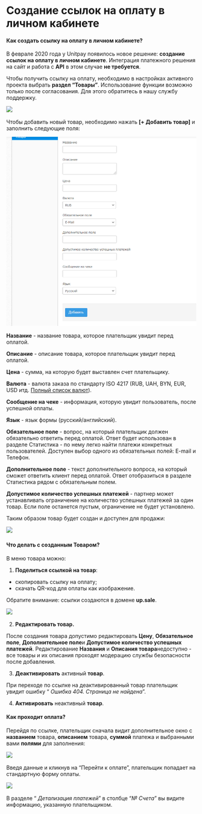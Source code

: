 # Создание ссылок на оплату в личном кабинете

#### Как создать ссылку на оплату в личном кабинете?

В феврале 2020 года у Unitpay появилось новое решение: **создание ссылок на оплату в личном кабинете**. Интеграция платежного решения на сайт и работа с **API** в этом случае **не требуется**.

Чтобы получить ссылку на оплату, необходимо в настройках активного проекта выбрать **раздел “Товары”**. Использование функции возможно только после согласования. Для этого обратитесь в нашу службу поддержку.

![](https://d33v4339jhl8k0.cloudfront.net/docs/assets/551a91dbe4b0221aadf24410/images/5e4d55002c7d3a7e9ae7fc40/file-TuCFljCy1Y.png)

Чтобы добавить новый товар, необходимо нажать **\[+ Добавить товар\]** и заполнить следующие поля: 

![](../.gitbook/assets/e20214a32ddfd03b0042a738db8c2bbd.png)

**Название** - название товара, которое плательщик увидит перед оплатой.

**Описание** - описание товара, которое плательщик увидит перед оплатой.

**Цена** - сумма, на которую будет выставлен счет плательщику.

**Валюта** - валюта заказа по стандарту ISO 4217 \(RUB, UAH, BYN, EUR, USD итд. [Полный список валют](https://help.unitpay.money/book-of-reference/bukvennye-kody-valyut)\).

**Сообщение на чеке** - информация, которую увидит пользователь, после успешной оплаты.

**Язык** - язык формы \(русский/английский\).

**Обязательное поле** - вопрос, на который плательщик должен обязательно ответить перед оплатой. Ответ будет использован в разделе Статистика - по нему легко найти платежи конкретных пользователей. Доступен выбор одного из обязательных полей: E-mail и Телефон. 

**Дополнительное поле** - текст дополнительного вопроса, на который сможет ответить клиент перед оплатой. Ответ отобразиться в разделе Статистика рядом с обязательным полем.

**Допустимое количество успешных платежей** - партнер может устанавливать ограничение на количество успешных платежей за один товар. Если поле останется пустым, ограничение не будет установлено.

Таким образом товар будет создан и доступен для продажи:

![](https://d33v4339jhl8k0.cloudfront.net/docs/assets/551a91dbe4b0221aadf24410/images/5e4d55542c7d3a7e9ae7fc47/file-Eex1KQ8uwp.png)

#### Что делать с созданным Товаром?

В меню товара можно:

1. **Поделиться ссылкой на товар**: 

* скопировать ссылку на оплату;
* скачать QR-код для оплаты как изображение.

Обратите внимание: ссылки создаются в домене **up.sale**.

![](https://d33v4339jhl8k0.cloudfront.net/docs/assets/551a91dbe4b0221aadf24410/images/5e553e0704286364bc95d321/file-D7WqWLpguY.png)

2. **Редактировать товар.**

После создания товара допустимо редактировать **Цену**, **Обязательное поле**, **Дополнительное поле**и **Допустимое количество успешных платежей**. Редактирование **Названия** и **Описания товара**недоступно - все товары и их описания проходят модерацию службы безопасности после добавления. 

3. **Деактивировать** активный **товар**.

При переходе по ссылке на деактивированный товар плательщик увидит ошибку “ _Ошибка 404. Страница не найдена_”. 

4. **Активировать** неактивный **товар**.

#### Как проходит оплата?

Перейдя по ссылке, плательщик сначала видит дополнительное окно с **названием** товара, **описанием** товара, **суммой** платежа и выбранными вами **полями** для заполнения:

![](https://lh3.googleusercontent.com/xn5xrlsBSbVntex_EsJBfYTo-dW5DEl3uasGQvr1dHsBnTb1SU7dYrg5R5u8f0EEfDfvp3nLbVAr7NF_iqY_TZbSa_e-CJs5dlCoRc8xGt83589GDdzN-A6jWdgJRrbZVI4kAVh4)

Введя данные и кликнув на “Перейти к оплате”, плательщик попадает на стандартную форму оплаты.

![](https://lh3.googleusercontent.com/Hz-uZWDrB3yG0bcnbU5o3Pb1odCMBem4AQICeMGdNs52G5ZZx3I0j6EeeRB_CvFrxzYVuQDH_WDj44G1iiBV-APMYackQVW5ElMqrhQ6veH_dLLUz6nh9Mz70A_mPmBuAqJ575xr)

В разделе “ _Детализация платежей_” в столбце “_№ Счета_” вы видите информацию, указанную плательщиком. 

